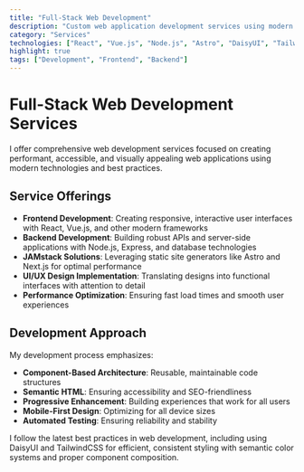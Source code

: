 ```yaml
---
title: "Full-Stack Web Development"
description: "Custom web application development services using modern frameworks and best practices"
category: "Services"
technologies: ["React", "Vue.js", "Node.js", "Astro", "DaisyUI", "TailwindCSS"]
highlight: true
tags: ["Development", "Frontend", "Backend"]
---
```


# Full-Stack Web Development Services

I offer comprehensive web development services focused on creating performant, accessible, and visually appealing web applications using modern technologies and best practices.

## Service Offerings

- **Frontend Development**: Creating responsive, interactive user interfaces with React, Vue.js, and other modern frameworks
- **Backend Development**: Building robust APIs and server-side applications with Node.js, Express, and database technologies
- **JAMstack Solutions**: Leveraging static site generators like Astro and Next.js for optimal performance
- **UI/UX Design Implementation**: Translating designs into functional interfaces with attention to detail
- **Performance Optimization**: Ensuring fast load times and smooth user experiences

## Development Approach

My development process emphasizes:

- **Component-Based Architecture**: Reusable, maintainable code structures
- **Semantic HTML**: Ensuring accessibility and SEO-friendliness
- **Progressive Enhancement**: Building experiences that work for all users
- **Mobile-First Design**: Optimizing for all device sizes
- **Automated Testing**: Ensuring reliability and stability

I follow the latest best practices in web development, including using DaisyUI and TailwindCSS for efficient, consistent styling with semantic color systems and proper component composition.
